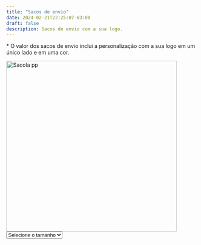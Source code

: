 ```yaml
---
title: "Sacos de envio"
date: 2024-02-21T22:25:07-03:00
draft: false
description: Sacos de envio com a sua logo.
---
```


<p>* O valor dos sacos de envio inclui a personalização com a sua logo em um único lado e em uma cor.</p>

<img src="/img/products/envio.jpeg" alt="Sacola pp" title="Sacola pp" style="width: 450px; height: auto;">

<select id="tamanho1" onchange="mostrarPreco1()">
  <option value="" selected>Selecione o tamanho</option>
  <option value="pp">32x40cm</option>
  <option value="p">40x50cm</option>
</select>

<div id="preco1"></div>

<script>
  function mostrarPreco1() {
    var tamanhoSelecionado1 = document.getElementById("tamanho1").value;
    var preco1;

    switch (tamanhoSelecionado1) {
      case "pp":
        preco1 = "500 unidades R$ 1,66<br>" +
                "350 unidades R$ 1,79<br>" +
                "250 unidades R$ 1,99<br>";
        break;
      case "p":
        preco1 = "500 unidades R$ 2,60<br>" +
                "350 unidades R$ 2,70<br>" +
                "250 unidades R$ 2,90<br>";
        break;
      default:
        preco1 = "";
    }

    document.getElementById("preco1").innerHTML = preco1;
  }
</script>

